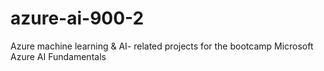 # azure-ai-900-2
Azure machine learning &amp; AI- related projects for the bootcamp Microsoft Azure AI Fundamentals
